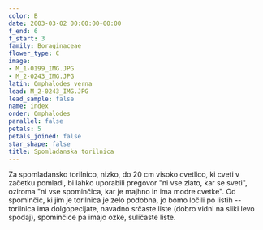 ```yaml
---
color: B
date: 2003-03-02 00:00:00+00:00
f_end: 6
f_start: 3
family: Boraginaceae
flower_type: C
image:
- M_1-0199_IMG.JPG
- M_2-0243_IMG.JPG
latin: Omphalodes verna
lead: M_2-0243_IMG.JPG
lead_sample: false
name: index
order: Omphalodes
parallel: false
petals: 5
petals_joined: false
star_shape: false
title: Spomladanska torilnica
---
```

Za spomladansko torilnico, nizko, do 20 cm visoko cvetlico, ki cveti v začetku pomladi, bi lahko uporabili pregovor \"ni vse zlato, kar se sveti\", oziroma \"ni vse spominčica, kar je majhno in ima modre cvetke\". Od spominčic, ki jim je torilnica je zelo podobna, jo bomo ločili po listih -- torilnica ima dolgopecljate, navadno srčaste liste (dobro vidni na sliki levo spodaj), spominčice pa imajo ozke, suličaste liste.
